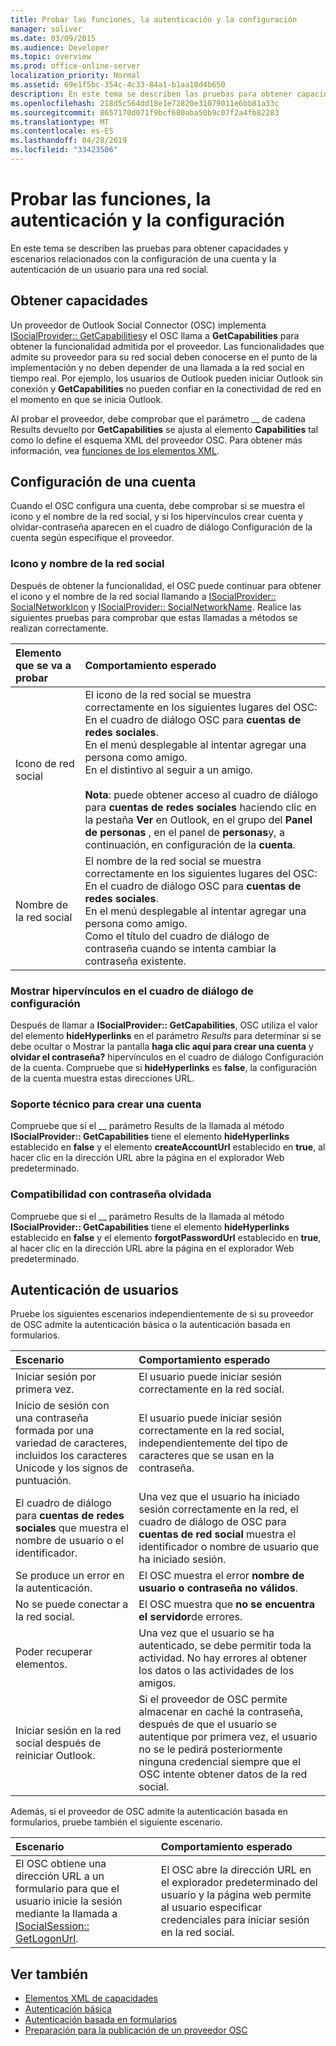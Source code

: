 ```yaml
---
title: Probar las funciones, la autenticación y la configuración
manager: soliver
ms.date: 03/09/2015
ms.audience: Developer
ms.topic: overview
ms.prod: office-online-server
localization_priority: Normal
ms.assetid: 69e1f5bc-354c-4c33-84a1-b1aa10d4b650
description: En este tema se describen las pruebas para obtener capacidades y escenarios relacionados con la configuración de una cuenta y la autenticación de un usuario para una red social.
ms.openlocfilehash: 218d5c564dd18e1e72820e31079011e6bb81a33c
ms.sourcegitcommit: 8657170d071f9bcf680aba50b9c07f2a4fb82283
ms.translationtype: MT
ms.contentlocale: es-ES
ms.lasthandoff: 04/28/2019
ms.locfileid: "33423506"
---
```

# <a name="testing-capabilities-authentication-and-configuration"></a>Probar las funciones, la autenticación y la configuración

En este tema se describen las pruebas para obtener capacidades y escenarios relacionados con la configuración de una cuenta y la autenticación de un usuario para una red social.
  
## <a name="getting-capabilities"></a>Obtener capacidades

Un proveedor de Outlook Social Connector (OSC) implementa [ISocialProvider:: GetCapabilities](isocialprovider-getcapabilities.md)y el OSC llama a **GetCapabilities** para obtener la funcionalidad admitida por el proveedor. Las funcionalidades que admite su proveedor para su red social deben conocerse en el punto de la implementación y no deben depender de una llamada a la red social en tiempo real. Por ejemplo, los usuarios de Outlook pueden iniciar Outlook sin conexión y **GetCapabilities** no pueden confiar en la conectividad de red en el momento en que se inicia Outlook. 
  
Al probar el proveedor, debe comprobar que el parámetro __ de cadena Results devuelto por **GetCapabilities** se ajusta al elemento **Capabilities** tal como lo define el esquema XML del proveedor OSC. Para obtener más información, vea [funciones de los elementos XML](capabilities-xml-elements.md).
  
## <a name="configuring-an-account"></a>Configuración de una cuenta

Cuando el OSC configura una cuenta, debe comprobar si se muestra el icono y el nombre de la red social, y si los hipervínculos crear cuenta y olvidar-contraseña aparecen en el cuadro de diálogo Configuración de la cuenta según especifique el proveedor.
  
### <a name="social-network-icon-and-name"></a>Icono y nombre de la red social

Después de obtener la funcionalidad, el OSC puede continuar para obtener el icono y el nombre de la red social llamando a [ISocialProvider:: SocialNetworkIcon](isocialprovider-socialnetworkicon.md) y [ISocialProvider:: SocialNetworkName](isocialprovider-socialnetworkname.md). Realice las siguientes pruebas para comprobar que estas llamadas a métodos se realizan correctamente.
  
|**Elemento que se va a probar**|**Comportamiento esperado**|
|:-----|:-----|
|Icono de red social  <br/> | El icono de la red social se muestra correctamente en los siguientes lugares del OSC:  <br/>  En el cuadro de diálogo OSC para **cuentas de redes sociales**.  <br/>  En el menú desplegable al intentar agregar una persona como amigo.  <br/>  En el distintivo al seguir a un amigo.  <br/> <br/>**Nota**: puede obtener acceso al cuadro de diálogo para **cuentas de redes sociales** haciendo clic en la pestaña **Ver** en Outlook, en el grupo del **Panel de personas** , en el panel de **personas**y, a continuación, en configuración de la **cuenta**.           |
|Nombre de la red social  <br/> | El nombre de la red social se muestra correctamente en los siguientes lugares del OSC:  <br/>  En el cuadro de diálogo OSC para **cuentas de redes sociales**.  <br/>  En el menú desplegable al intentar agregar una persona como amigo.  <br/>  Como el título del cuadro de diálogo de contraseña cuando se intenta cambiar la contraseña existente.  <br/> |
   
### <a name="showing-hyperlinks-in-configuration-dialog"></a>Mostrar hipervínculos en el cuadro de diálogo de configuración

Después de llamar a **ISocialProvider:: GetCapabilities**, OSC utiliza el valor del elemento **hideHyperlinks** en el parámetro _Results_ para determinar si se debe ocultar o Mostrar la pantalla **haga clic aquí para crear una cuenta** y **olvidar el contraseña?** hipervínculos en el cuadro de diálogo Configuración de la cuenta. Compruebe que si **hideHyperlinks** es **false**, la configuración de la cuenta muestra estas direcciones URL.
  
### <a name="support-to-create-account"></a>Soporte técnico para crear una cuenta

Compruebe que si el __ parámetro Results de la llamada al método **ISocialProvider:: GetCapabilities** tiene el elemento **hideHyperlinks** establecido en **false** y el elemento **createAccountUrl** establecido en **true**, al hacer clic en la dirección URL abre la página en el explorador Web predeterminado.
  
### <a name="support-for-forgotten-password"></a>Compatibilidad con contraseña olvidada

Compruebe que si el __ parámetro Results de la llamada al método **ISocialProvider:: GetCapabilities** tiene el elemento **hideHyperlinks** establecido en **false** y el elemento **forgotPasswordUrl** establecido en **true**, al hacer clic en la dirección URL abre la página en el explorador Web predeterminado.
  
## <a name="authenticating-users"></a>Autenticación de usuarios

Pruebe los siguientes escenarios independientemente de si su proveedor de OSC admite la autenticación básica o la autenticación basada en formularios.
  
|**Escenario**|**Comportamiento esperado**|
|:-----|:-----|
|Iniciar sesión por primera vez.  <br/> |El usuario puede iniciar sesión correctamente en la red social.  <br/> |
|Inicio de sesión con una contraseña formada por una variedad de caracteres, incluidos los caracteres Unicode y los signos de puntuación.  <br/> |El usuario puede iniciar sesión correctamente en la red social, independientemente del tipo de caracteres que se usan en la contraseña.  <br/> |
|El cuadro de diálogo para **cuentas de redes sociales** que muestra el nombre de usuario o el identificador.  <br/> |Una vez que el usuario ha iniciado sesión correctamente en la red, el cuadro de diálogo de OSC para **cuentas de red social** muestra el identificador o nombre de usuario que ha iniciado sesión.  <br/> |
|Se produce un error en la autenticación.  <br/> |El OSC muestra el error **nombre de usuario o contraseña no válidos**.  <br/> |
|No se puede conectar a la red social.  <br/> |El OSC muestra que **no se encuentra el servidor**de errores.  <br/> |
|Poder recuperar elementos.  <br/> |Una vez que el usuario se ha autenticado, se debe permitir toda la actividad. No hay errores al obtener los datos o las actividades de los amigos.  <br/> |
|Iniciar sesión en la red social después de reiniciar Outlook.  <br/> |Si el proveedor de OSC permite almacenar en caché la contraseña, después de que el usuario se autentique por primera vez, el usuario no se le pedirá posteriormente ninguna credencial siempre que el OSC intente obtener datos de la red social.  <br/> |
   
Además, si el proveedor de OSC admite la autenticación basada en formularios, pruebe también el siguiente escenario.
  
|**Escenario**|**Comportamiento esperado**|
|:-----|:-----|
|El OSC obtiene una dirección URL a un formulario para que el usuario inicie la sesión mediante la llamada a [ISocialSession:: GetLogonUrl](isocialsession-getlogonurl.md).  <br/> |El OSC abre la dirección URL en el explorador predeterminado del usuario y la página web permite al usuario especificar credenciales para iniciar sesión en la red social.  <br/> |
   
## <a name="see-also"></a>Ver también

- [Elementos XML de capacidades](capabilities-xml-elements.md)  
- [Autenticación básica](basic-authentication.md) 
- [Autenticación basada en formularios](forms-based-authentication.md)
- [Preparación para la publicación de un proveedor OSC](getting-ready-to-release-an-osc-provider.md)


